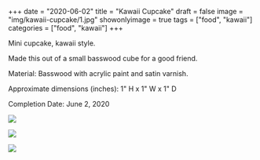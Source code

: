 +++
date = "2020-06-02"
title = "Kawaii Cupcake"
draft = false
image = "img/kawaii-cupcake/1.jpg"
showonlyimage = true
tags = ["food", "kawaii"]
categories = ["food", "kawaii"]
+++

Mini cupcake, kawaii style.

<!--more-->

Made this out of a small basswood cube for a good friend.

Material: Basswood with acrylic paint and satin varnish.

Approximate dimensions (inches): 1" H x 1" W x 1" D

Completion Date: June 2, 2020

![](../../img/kawaii-cupcake/1.jpg)

![](../../img/kawaii-cupcake/2.jpg)

![](../../img/kawaii-cupcake/3.jpg)
